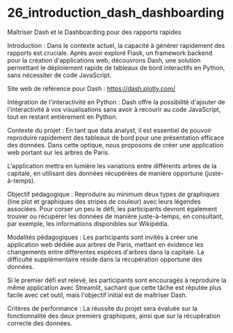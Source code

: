 # 26_introduction_dash_dashboarding

Maîtriser Dash et le Dashboarding pour des rapports rapides

Introduction :
Dans le contexte actuel, la capacité à générer rapidement des rapports est cruciale. Après avoir exploré Flask, un framework backend pour la création d'applications web, découvrons Dash, une solution permettant le déploiement rapide de tableaux de bord interactifs en Python, sans nécessiter de code JavaScript.

Site web de référence pour Dash : https://dash.plotly.com/

Intégration de l'interactivité en Python :
Dash offre la possibilité d'ajouter de l'interactivité à vos visualisations sans avoir à recourir au code JavaScript, tout en restant entièrement en Python.

Contexte du projet :
En tant que data analyst, il est essentiel de pouvoir reproduire rapidement des tableaux de bord pour une présentation efficace des données. Dans cette optique, nous proposons de créer une application web portant sur les arbres de Paris.

L'application mettra en lumière les variations entre différents arbres de la capitale, en utilisant des données récupérées de manière opportune (juste-à-temps).

Objectif pédagogique :
Reproduire au minimum deux types de graphiques (line plot et graphiques des stripes de couleur) avec leurs légendes associées. Pour corser un peu le défi, les participants devront également trouver ou récupérer les données de manière juste-à-temps, en consultant, par exemple, les informations disponibles sur Wikipédia.

Modalités pédagogiques :
Les participants sont invités à créer une application web dédiée aux arbres de Paris, mettant en évidence les changements entre différentes espèces d'arbres dans la capitale. La difficulté supplémentaire réside dans la récupération opportune des données.

Si le premier défi est relevé, les participants sont encouragés à reproduire la même application avec Streamlit, sachant que cette tâche est réputée plus facile avec cet outil, mais l'objectif initial est de maîtriser Dash.

Critères de performance :
La réussite du projet sera évaluée sur la fonctionnalité des deux premiers graphiques, ainsi que sur la récupération correcte des données.
